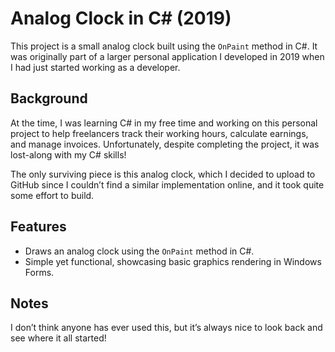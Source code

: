# Analog Clock in C# (2019)

This project is a small analog clock built using the `OnPaint` method in C#. It was originally part of a larger personal application I developed in 2019 when I had just started working as a developer.  

## Background  

At the time, I was learning C# in my free time and working on this personal project to help freelancers track their working hours, calculate earnings, and manage invoices. Unfortunately, despite completing the project, it was lost-along with my C# skills!  

The only surviving piece is this analog clock, which I decided to upload to GitHub since I couldn’t find a similar implementation online, and it took quite some effort to build.  

## Features  

- Draws an analog clock using the `OnPaint` method in C#.  
- Simple yet functional, showcasing basic graphics rendering in Windows Forms.  

## Notes  

I don’t think anyone has ever used this, but it’s always nice to look back and see where it all started!  
